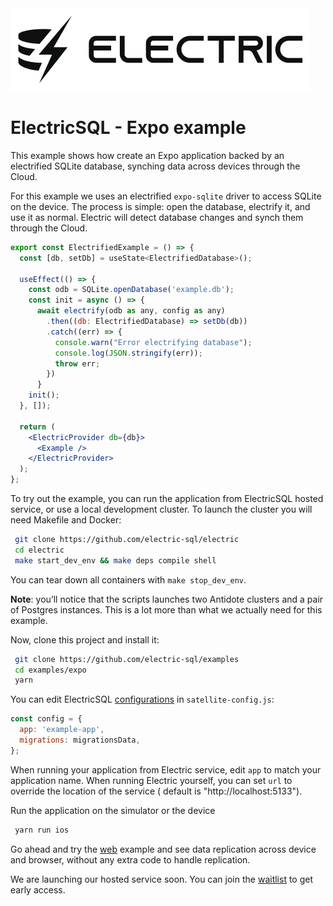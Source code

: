 <a href="https://electric-sql.com">
  <picture>
    <source media="(prefers-color-scheme: dark)"
        srcset="https://raw.githubusercontent.com/electric-sql/meta/main/identity/ElectricSQL-logo-light-trans.svg"
    />
    <source media="(prefers-color-scheme: light)"
        srcset="https://raw.githubusercontent.com/electric-sql/meta/main/identity/ElectricSQL-logo-black.svg"
    />
    <img alt="ElectricSQL logo"
        src="https://raw.githubusercontent.com/electric-sql/meta/main/identity/ElectricSQL-logo-black.svg"
    />
  </picture>
</a>

# ElectricSQL - Expo example

This example shows how create an Expo application backed by an electrified SQLite database, synching data across devices through the Cloud.

For this example we uses an electrified `expo-sqlite` driver to access SQLite on the device. The process is simple: open the database, electrify it, and use it as normal. Electric will detect database changes and synch them through the Cloud.

```jsx
export const ElectrifiedExample = () => {
  const [db, setDb] = useState<ElectrifiedDatabase>();

  useEffect(() => {
    const odb = SQLite.openDatabase('example.db');
    const init = async () => {     
      await electrify(odb as any, config as any)
        .then((db: ElectrifiedDatabase) => setDb(db))
        .catch((err) => {
          console.warn("Error electrifying database");
          console.log(JSON.stringify(err));
          throw err;
        })
      }
    init();
  }, []);

  return (
    <ElectricProvider db={db}>
      <Example />
    </ElectricProvider>
  );
};
```

To try out the example, you can run the application from ElectricSQL hosted service, or use a local development cluster. To launch the cluster you will need Makefile and Docker:

```bash
 git clone https://github.com/electric-sql/electric
 cd electric
 make start_dev_env && make deps compile shell
```

You can tear down all containers with `make stop_dev_env`.

**Note**: you’ll notice that the scripts launches two Antidote clusters and a pair of Postgres instances. This is a lot more than what we actually need for this example.

Now, clone this project and install it:

```bash
 git clone https://github.com/electric-sql/examples
 cd examples/expo
 yarn
```

You can edit ElectricSQL [configurations](https://electric-sql/docs/usage/configure) in `satellite-config.js`:

```javascript
const config = {
  app: 'example-app',
  migrations: migrationsData,
};
```

When running your application from Electric service, edit `app` to match your application name.
When running Electric yourself, you can set `url` to override the location of the service ( default is "http://localhost:5133").

Run the application on the simulator or the device

```bash
 yarn run ios
```

Go ahead and try the [web](https://github.com/electric-sql/examples/tree/main/web) example and see data replication across device and browser, without any extra code to handle replication.

We are launching our hosted service soon. You can join the [waitlist](https://console.electric-sql.com/join/waitlist) to get early access.
